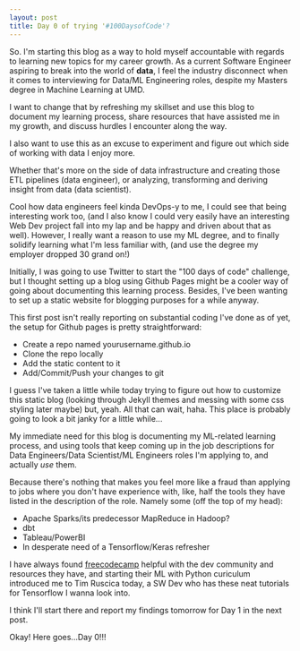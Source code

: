 ```yaml
---
layout: post
title: Day 0 of trying '#100DaysofCode'?
---
```


So. I'm starting this blog as a way to hold myself accountable with regards to learning new topics for my career growth. As a current Software Engineer aspiring to break into the world of **data**, I feel the industry disconnect when it comes to interviewing for Data/ML Engineering roles, despite my Masters degree in Machine Learning at UMD.

I want to change that by refreshing my skillset and use this blog to document my learning process, share resources that have assisted me in my growth, and discuss hurdles I encounter along the way. 

I also want to use this as an excuse to experiment and figure out which side of working with data I enjoy more. 

Whether that's more on the side of data infrastructure and creating those ETL pipelines (data engineer), or analyzing, transforming and deriving insight from data (data scientist). 

Cool how data engineers feel kinda DevOps-y to me, I could see that being interesting work too, (and I also know I could very easily have an interesting Web Dev project fall into my lap and be happy and driven about that as well). However, I really want a reason to use my ML degree, and to finally solidify learning what I'm less familiar with, (and use the degree my employer dropped 30 grand on!)

Initially, I was going to use Twitter to start the "100 days of code" challenge, but I thought setting up a blog using Github Pages might be a cooler way of going about documenting this learning process. Besides, I've been wanting to set up a static website for blogging purposes for a while anyway.

This first post isn't really reporting on substantial coding I've done as of yet, the setup for Github pages is pretty straightforward:
* Create a repo named yourusername.github.io
* Clone the repo locally
* Add the static content to it
* Add/Commit/Push your changes to git

I guess I've taken a little while today trying to figure out how to customize this static blog (looking through Jekyll themes and messing with some css styling later maybe) but, yeah. All that can wait, haha. This place is probably going to look a bit janky for a little while...

My immediate need for this blog is documenting my ML-related learning process, and using tools that keep coming up in the job descriptions for Data Engineers/Data Scientist/ML Engineers roles I'm applying to, and actually _use_ them. 

Because there's nothing that makes you feel more like a fraud than applying to jobs where you don't have experience with, like, half the tools they have listed in the description of the role. Namely some (off the top of my head): 
* Apache Sparks/its predecessor MapReduce in Hadoop?
* dbt
* Tableau/PowerBI
* In desperate need of a Tensorflow/Keras refresher

I have always found [freecodecamp](https://www.freecodecamp.org/) helpful with the dev community and resources they have, and starting their ML with Python curiculum introduced me to Tim Ruscica today, a SW Dev who has these neat tutorials for Tensorflow I wanna look into. 

I think I'll start there and report my findings tomorrow for Day 1 in the next post. 

Okay! Here goes...Day 0!!!